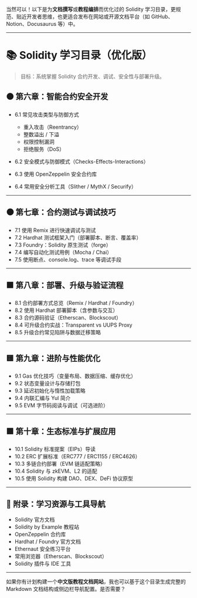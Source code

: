 当然可以！以下是为**文档撰写**或**教程编排**而优化过的 Solidity 学习目录，更规范、贴近开发者思维，也更适合发布在网站或开源文档平台（如 GitHub、Notion、Docusaurus 等）中。

---

# 📚 Solidity 学习目录（优化版）

> 目标：系统掌握 Solidity 合约开发、调试、安全性与部署升级。


## 🟤 第六章：智能合约安全开发

* 6.1 常见攻击类型与防御方式

    * 重入攻击（Reentrancy）
    * 整数溢出 / 下溢
    * 权限控制漏洞
    * 拒绝服务（DoS）
* 6.2 安全模式与防御模式（Checks-Effects-Interactions）
* 6.3 使用 OpenZeppelin 安全合约库
* 6.4 常用安全分析工具（Slither / MythX / Securify）

---

## ⚫ 第七章：合约测试与调试技巧

* 7.1 使用 Remix 进行快速调试与测试
* 7.2 Hardhat 测试框架入门（部署脚本、断言、覆盖率）
* 7.3 Foundry：Solidity 原生测试（forge）
* 7.4 编写自动化测试用例（Mocha / Chai）
* 7.5 使用断点、console.log、trace 等调试手段

---

## 🟧 第八章：部署、升级与验证流程

* 8.1 合约部署方式总览（Remix / Hardhat / Foundry）
* 8.2 使用 Hardhat 部署脚本（含参数与交互）
* 8.3 合约源码验证（Etherscan、Blockscout）
* 8.4 可升级合约实战：Transparent vs UUPS Proxy
* 8.5 升级合约常见陷阱与数据迁移策略

---

## 🟨 第九章：进阶与性能优化

* 9.1 Gas 优化技巧（变量布局、数据压缩、缓存优化）
* 9.2 状态变量设计与存储打包
* 9.3 延迟初始化与惰性加载策略
* 9.4 内联汇编与 Yul 简介
* 9.5 EVM 字节码阅读与调试（可选进阶）

---

## 🟩 第十章：生态标准与扩展应用

* 10.1 Solidity 标准提案（EIPs）导读
* 10.2 ERC 扩展标准（ERC777 / ERC1155 / ERC4626）
* 10.3 多链合约部署（EVM 链适配策略）
* 10.4 Solidity 与 zkEVM、L2 的适配
* 10.5 使用 Solidity 构建 DAO、DEX、DeFi 协议原型

---

## 📝 附录：学习资源与工具导航

* Solidity 官方文档
* Solidity by Example 教程站
* OpenZeppelin 合约库
* Hardhat / Foundry 官方文档
* Ethernaut 安全练习平台
* 常用浏览器（Etherscan、Blockscout）
* Solidity 插件与 IDE 工具

---

如果你有计划构建一个**中文版教程文档网站**，我也可以基于这个目录生成完整的 Markdown 文档结构或侧边栏导航配置。是否需要？
